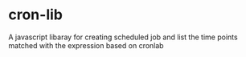 # cron-lib
A javascript libaray for creating scheduled job and list the time points matched with the expression based on cronlab
